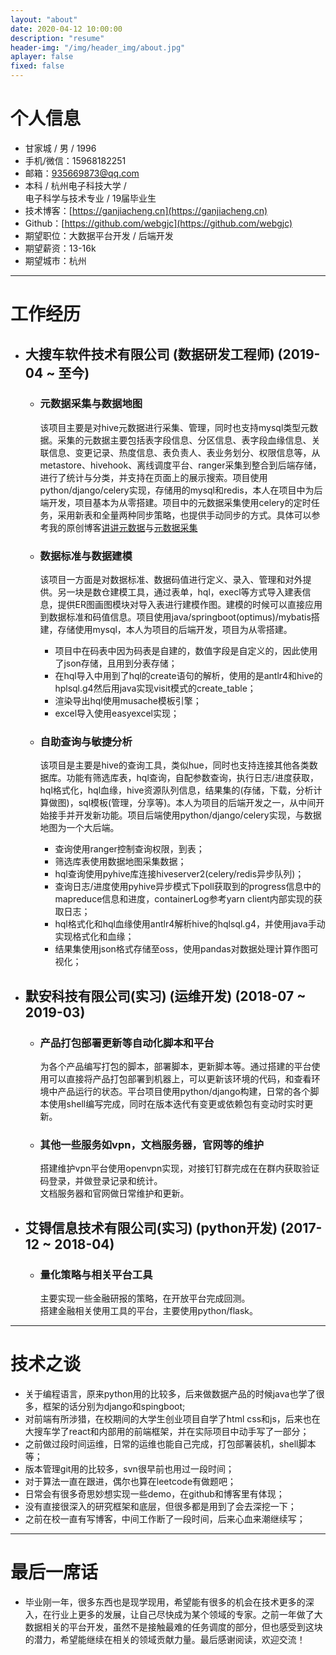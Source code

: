 ```yaml
---
layout: "about"
date: 2020-04-12 10:00:00
description: "resume"
header-img: "/img/header_img/about.jpg"
aplayer: false
fixed: false
---
```


# 个人信息

 - 甘家城 / 男 / 1996
 - 手机/微信：15968182251  
 - 邮箱：935669873@qq.com
 - 本科 / 杭州电子科技大学 /   
   电子科学与技术专业 / 19届毕业生 
 - 技术博客：[https://ganjiacheng.cn](https://ganjiacheng.cn)
 - Github：[https://github.com/webgjc](https://github.com/webgjc)
 - 期望职位：大数据平台开发 / 后端开发
 - 期望薪资：13-16k
 - 期望城市：杭州

---

# 工作经历

- ## 大搜车软件技术有限公司 (数据研发工程师) (2019-04 ~ 至今)

  - ### 元数据采集与数据地图

    该项目主要是对hive元数据进行采集、管理，同时也支持mysql类型元数据。采集的元数据主要包括表字段信息、分区信息、表字段血缘信息、关联信息、变更记录、热度信息、表负责人、表业务划分、权限信息等，从metastore、hivehook、离线调度平台、ranger采集到整合到后端存储，进行了统计与分类，并支持在页面上的展示搜索。项目使用python/django/celery实现，存储用的mysql和redis，本人在项目中为后端开发，项目基本为从零搭建。项目中的元数据采集使用celery的定时任务，采用新表和全量两种同步策略，也提供手动同步的方式。具体可以参考我的原创博客[讲讲元数据](https://ganjiacheng.cn/article/%E8%AE%B2%E8%AE%B2%E5%85%83%E6%95%B0%E6%8D%AE/)与[元数据采集](https://ganjiacheng.cn/article/hive%E4%B8%8Emysql%E5%85%83%E6%95%B0%E6%8D%AE%E7%9A%84%E5%BF%AB%E9%80%9F%E9%87%87%E9%9B%86/)

  - ### 数据标准与数据建模

    该项目一方面是对数据标准、数据码值进行定义、录入、管理和对外提供。另一块是数仓建模工具，通过表单，hql，execl等方式导入建表信息，提供ER图画图模块对导入表进行建模作图。建模的时候可以直接应用到数据标准和码值信息。项目使用java/springboot(optimus)/mybatis搭建，存储使用mysql，本人为项目的后端开发，项目为从零搭建。
    - 项目中在码表中因为码表是自建的，数值字段是自定义的，因此使用了json存储，且用到分表存储；
    - 在hql导入中用到了hql的create语句的解析，使用的是antlr4和hive的hplsql.g4然后用java实现visit模式的create_table；
    - 渲染导出hql使用musache模板引擎；
    - excel导入使用easyexcel实现；

  - ### 自助查询与敏捷分析

    该项目是主要是hive的查询工具，类似hue，同时也支持连接其他各类数据库。功能有筛选库表，hql查询，自配参数查询，执行日志/进度获取，hql格式化，hql血缘，hive资源队列信息，结果集的(存储，下载，分析计算做图)，sql模板(管理，分享等)。本人为项目的后端开发之一，从中间开始接手并开发新功能。项目后端使用python/django/celery实现，与数据地图为一个大后端。
    - 查询使用ranger控制查询权限，到表；
    - 筛选库表使用数据地图采集数据；
    - hql查询使用pyhive库连接hiveserver2(celery/redis异步队列)；
    - 查询日志/进度使用pyhive异步模式下poll获取到的progress信息中的mapreduce信息和进度，containerLog参考yarn client内部实现的获取日志；
    - hql格式化和hql血缘使用antlr4解析hive的hqlsql.g4，并使用java手动实现格式化和血缘；
    - 结果集使用json格式存储至oss，使用pandas对数据处理计算作图可视化；

- ## 默安科技有限公司(实习) (运维开发) (2018-07 ~ 2019-03) 

  - ### 产品打包部署更新等自动化脚本和平台

    为各个产品编写打包的脚本，部署脚本，更新脚本等。通过搭建的平台使用可以直接将产品打包部署到机器上，可以更新该环境的代码，和查看环境中产品运行的状态。平台项目使用python/django构建，日常的各个脚本使用shell编写完成，同时在版本迭代有变更或依赖包有变动时实时更新。

  - ### 其他一些服务如vpn，文档服务器，官网等的维护

    搭建维护vpn平台使用openvpn实现，对接钉钉群完成在在群内获取验证码登录，并做登录记录和统计。  
    文档服务器和官网做日常维护和更新。

- ## 艾锝信息技术有限公司(实习) (python开发) (2017-12 ~ 2018-04)
  
  - ### 量化策略与相关平台工具

    主要实现一些金融研报的策略，在开放平台完成回测。  
    搭建金融相关使用工具的平台，主要使用python/flask。

---

# 技术之谈

- 关于编程语言，原来python用的比较多，后来做数据产品的时候java也学了很多，框架的话分别为django和spingboot;
- 对前端有所涉猎，在校期间的大学生创业项目自学了html css和js，后来也在大搜车学了react和内部用的前端框架，并在实际项目中动手写了一部分；
- 之前做过段时间运维，日常的运维也能自己完成，打包部署装机，shell脚本等；
- 版本管理git用的比较多，svn很早前也用过一段时间；
- 对于算法一直在跟进，偶尔也算在leetcode有做题吧；
- 日常会有很多奇思妙想实现一些demo，在github和博客里有体现；
- 没有直接很深入的研究框架和底层，但很多都是用到了会去深挖一下；
- 之前在校一直有写博客，中间工作断了一段时间，后来心血来潮继续写；

---

# 最后一席话
- 毕业刚一年，很多东西也是现学现用，希望能有很多的机会在技术更多的深入，在行业上更多的发展，让自己尽快成为某个领域的专家。之前一年做了大数据相关的平台开发，虽然不是接触最难的任务调度的部分，但也感受到这块的潜力，希望能继续在相关的领域贡献力量。最后感谢阅读，欢迎交流！
